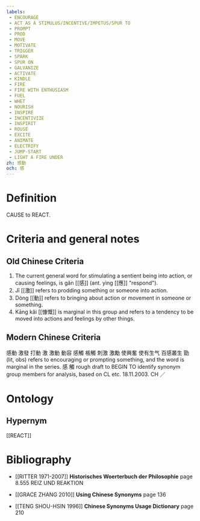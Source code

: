 ```yaml
---
labels: 
 - ENCOURAGE
 - ACT AS A STIMULUS/INCENTIVE/IMPETUS/SPUR TO
 - PROMPT
 - PROD
 - MOVE
 - MOTIVATE
 - TRIGGER
 - SPARK
 - SPUR ON
 - GALVANIZE
 - ACTIVATE
 - KINDLE
 - FIRE
 - FIRE WITH ENTHUSIASM
 - FUEL
 - WHET
 - NOURISH
 - INSPIRE
 - INCENTIVIZE
 - INSPIRIT
 - ROUSE
 - EXCITE
 - ANIMATE
 - ELECTRIFY
 - JUMP-START
 - LIGHT A FIRE UNDER
zh: 感動
och: 感
---
```


# Definition
CAUSE to REACT.
# Criteria and general notes
## Old Chinese Criteria
1. The current general word for stimulating a sentient being into action, or causing feelings, is gǎn [[感]] (ant. yìng [[應]] "respond").
2. Jī [[激]] refers to prodding something or someone into action.
3. Dòng [[動]] refers to bringing about action or movement in someone or something.
4. Kāng kǎi [[慷慨]] is marginal in this group and refers to a tendency to be moved into actions and feelings by other things.
## Modern Chinese Criteria
感動
激發
打動
激
激動
動容
感觸
棖觸
刺激
激勵
使興奮
使有生气
百感叢生
勖 (lit, obs) refers to encouraging or prompting something, and the word is marginal in the series.
感
觸
rough draft to BEGIN TO identify synonym group members for analysis, based on CL etc. 18.11.2003. CH ／
# Ontology

## Hypernym
[[REACT]]
# Bibliography
- [[RITTER 1971-2007]]
**Historisches Woerterbuch der Philosophie** page 8.555
REIZ UND REAKTION
- [[GRACE ZHANG 2010]]
**Using Chinese Synonyms** page 136

- [[TENG SHOU-HSIN 1996]]
**Chinese Synonyms Usage Dictionary** page 210
